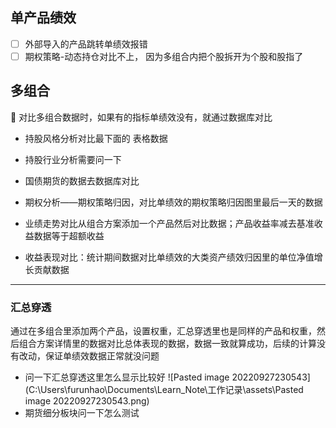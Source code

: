 ## 单产品绩效

- [ ] 外部导入的产品跳转单绩效报错
- [ ] 期权策略-动态持仓对比不上， 因为多组合内把个股拆开为个股和股指了

## 多组合

<aside> 🌟 对比多组合数据时，如果有的指标单绩效没有，就通过数据库对比

- 持股风格分析对比最下面的 表格数据

- 持股行业分析需要问一下

- 国债期货的数据去数据库对比

- 期权分析——期权策略归因，对比单绩效的期权策略归因图里最后一天的数据

- 业绩走势对比从组合方案添加一个产品然后对比数据；产品收益率减去基准收益数据等于超额收益

- 收益表现对比：统计期间数据对比单绩效的大类资产绩效归因里的单位净值增长贡献数据

---

### 汇总穿透

通过在多组合里添加两个产品，设置权重，汇总穿透里也是同样的产品和权重，然后组合方案详情里的数据对比总体表现的数据，数据一致就算成功，后续的计算没有改动，保证单绩效数据正常就没问题

-   问一下汇总穿透这里怎么显示比较好
![Pasted image 20220927230543](C:\Users\furunhao\Documents\Learn_Note\工作记录\assets\Pasted image 20220927230543.png)
- 期货细分板块问一下怎么测试